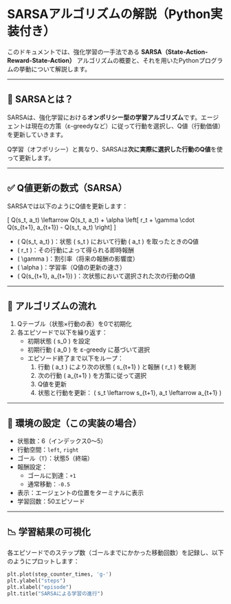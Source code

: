 # SARSAアルゴリズムの解説（Python実装付き）

このドキュメントでは、強化学習の一手法である **SARSA（State-Action-Reward-State-Action）** アルゴリズムの概要と、それを用いたPythonプログラムの挙動について解説します。

---

## 📘 SARSAとは？

SARSAは、強化学習における**オンポリシー型の学習アルゴリズム**です。エージェントは現在の方策（ε-greedyなど）に従って行動を選択し、Q値（行動価値）を更新していきます。

Q学習（オフポリシー）と異なり、SARSAは**次に実際に選択した行動のQ値**を使って更新します。

---

## ✅ Q値更新の数式（SARSA）

SARSAでは以下のようにQ値を更新します：

\[
Q(s_t, a_t) \leftarrow Q(s_t, a_t) + \alpha \left[ r_t + \gamma \cdot Q(s_{t+1}, a_{t+1}) - Q(s_t, a_t) \right]
\]

- \( Q(s_t, a_t) \)：状態 \( s_t \) において行動 \( a_t \) を取ったときのQ値
- \( r_t \)：その行動によって得られる即時報酬
- \( \gamma \)：割引率（将来の報酬の影響度）
- \( \alpha \)：学習率（Q値の更新の速さ）
- \( Q(s_{t+1}, a_{t+1}) \)：次状態において選択された次の行動のQ値

---

## 🧭 アルゴリズムの流れ

1. Qテーブル（状態×行動の表）を0で初期化
2. 各エピソードで以下を繰り返す：
    - 初期状態 \( s_0 \) を設定
    - 初期行動 \( a_0 \) を ε-greedy に基づいて選択
    - エピソード終了まで以下をループ：
        1. 行動 \( a_t \) により次の状態 \( s_{t+1} \) と報酬 \( r_t \) を観測
        2. 次の行動 \( a_{t+1} \) を方策に従って選択
        3. Q値を更新
        4. 状態と行動を更新： \( s_t \leftarrow s_{t+1}, a_t \leftarrow a_{t+1} \)

---

## 🔧 環境の設定（この実装の場合）

- 状態数：6（インデックス0〜5）
- 行動空間：`left`, `right`
- ゴール（`T`）：状態5（終端）
- 報酬設定：
  - ゴールに到達：`+1`
  - 通常移動：`-0.5`
- 表示：エージェントの位置をターミナルに表示
- 学習回数：50エピソード

---

## 📉 学習結果の可視化

各エピソードでのステップ数（ゴールまでにかかった移動回数）を記録し、以下のようにプロットします：

```python
plt.plot(step_counter_times, 'g-')
plt.ylabel("steps")
plt.xlabel("episode")
plt.title("SARSAによる学習の進行")